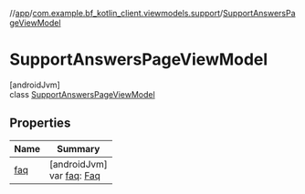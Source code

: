 //[app](../../../index.md)/[com.example.bf_kotlin_client.viewmodels.support](../index.md)/[SupportAnswersPageViewModel](index.md)

# SupportAnswersPageViewModel

[androidJvm]\
class [SupportAnswersPageViewModel](index.md)

## Properties

| Name | Summary |
|---|---|
| [faq](faq.md) | [androidJvm]<br>var [faq](faq.md): [Faq](../../com.example.bf_kotlin_client.dtos.entities/-faq/index.md) |
